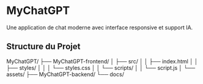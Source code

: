 # MyChatGPT

Une application de chat moderne avec interface responsive et support IA.

## Structure du Projet

MyChatGPT/
├── MyChatGPT-frontend/
│ ├── src/
│ │ ├── index.html
│ │ ├── styles/
│ │ │ └── styles.css
│ │ └── scripts/
│ │ └── script.js
│ └── assets/
├── MyChatGPT-backend/
└── docs/